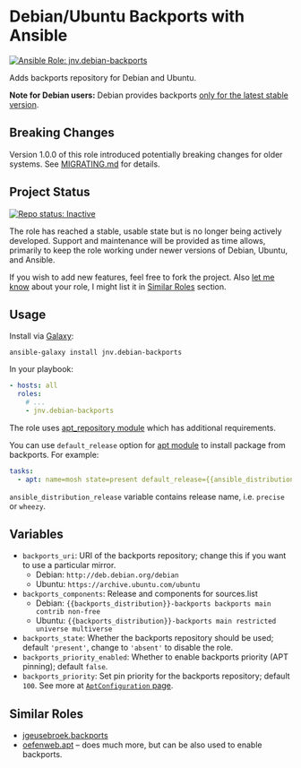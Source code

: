 # Debian/Ubuntu Backports with Ansible

[![Ansible Role: jnv.debian-backports](https://img.shields.io/ansible/role/224.svg)](https://galaxy.ansible.com/jnv/debian-backports)

Adds backports repository for Debian and Ubuntu.

**Note for Debian users:** Debian provides backports [only for the latest stable version](https://backports.debian.org/news/stretch-backports/).

## Breaking Changes

Version 1.0.0 of this role introduced potentially breaking changes for older systems. See [MIGRATING.md](MIGRATING.md) for details.

## Project Status

[![Repo status: Inactive](https://www.repostatus.org/badges/latest/inactive.svg)](https://www.repostatus.org/#inactive)

The role has reached a stable, usable state but is no longer being actively developed. Support and maintenance will be provided as time allows, primarily to keep the role working under newer versions of Debian, Ubuntu, and Ansible.

If you wish to add new features, feel free to fork the project. Also [let me know](https://github.com/jnv/ansible-role-debian-backports/issues/13) about your role, I might list it in [Similar Roles](#similar-roles) section.

## Usage

Install via [Galaxy](https://galaxy.ansible.com/):

```
ansible-galaxy install jnv.debian-backports
```

In your playbook:

```yaml
- hosts: all
  roles:
    # ...
    - jnv.debian-backports
```

The role uses [apt_repository module](http://docs.ansible.com/apt_repository_module.html) which has additional requirements.

You can use `default_release` option for [apt module](http://docs.ansible.com/apt_module.html) to install package from backports. For example:

```yaml
tasks:
  - apt: name=mosh state=present default_release={{ansible_distribution_release}}-backports
```

`ansible_distribution_release` variable contains release name, i.e. `precise` or `wheezy`.

## Variables

- `backports_uri`: URI of the backports repository; change this if you want to use a particular mirror.
  - Debian: `http://deb.debian.org/debian`
  - Ubuntu: `https://archive.ubuntu.com/ubuntu`
- `backports_components`: Release and components for sources.list
  - Debian: `{{backports_distribution}}-backports backports main contrib non-free`
  - Ubuntu: `{{backports_distribution}}-backports main restricted universe multiverse`
- `backports_state`: Whether the backports repository should be used; default `'present'`, change to `'absent'` to disable the role.
- `backports_priority_enabled`: Whether to enable backports priority (APT pinning); default `false`.
- `backports_priority`: Set pin priority for the backports repository; default `100`. See more at [`AptConfiguration` page](https://wiki.debian.org/AptConfiguration).

## Similar Roles

- [jgeusebroek.backports](https://galaxy.ansible.com/jgeusebroek/backports)
- [oefenweb.apt](https://galaxy.ansible.com/oefenweb/apt) – does much more, but can be also used to enable backports.

